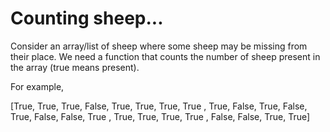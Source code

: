 # Counting sheep...
Consider an array/list of sheep where some sheep may be missing from their place. We need a function that counts the number of sheep present in the array (true means present).

For example,


[True,  True,  True,  False,
  True,  True,  True,  True ,
  True,  False, True,  False,
  True,  False, False, True ,
  True,  True,  True,  True ,
  False, False, True,  True]
